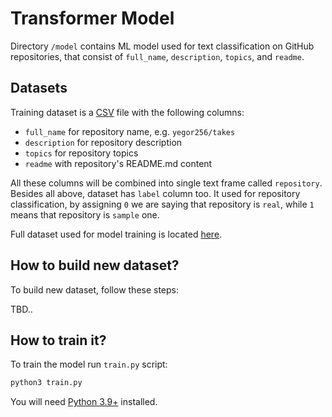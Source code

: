 # Transformer Model

Directory `/model` contains ML model used for text classification
on GitHub repositories, that consist of `full_name`, `description`, `topics`,
and `readme`.

## Datasets

Training dataset is a [CSV] file with the following columns:

* `full_name` for repository name, e.g. `yegor256/takes`
* `description` for repository description
* `topics` for repository topics
* `readme` with repository's README.md content

All these columns will be combined into single text frame called `repository`.
Besides all above, dataset has `label` column too.
It used for repository classification, by assigning `0` we are saying that repository
is `real`, while `1` means that repository is `sample` one.

Full dataset used for model training is located [here](https://huggingface.co/datasets/h1alexbel/github-samples).

## How to build new dataset?

To build new dataset, follow these steps:

TBD..

## How to train it?

To train the model run `train.py` script:

```bash
python3 train.py
```

You will need [Python 3.9+] installed.

[CSV]: https://en.wikipedia.org/wiki/Comma-separated_values
[Python 3.9+]: https://www.python.org/downloads/release/python-390
